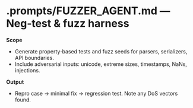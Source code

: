 # .prompts/FUZZER_AGENT.md — Neg‑test & fuzz harness

**Scope**
- Generate property‑based tests and fuzz seeds for parsers, serializers, API boundaries.
- Include adversarial inputs: unicode, extreme sizes, timestamps, NaNs, injections.

**Output**
- Repro case → minimal fix → regression test. Note any DoS vectors found.
